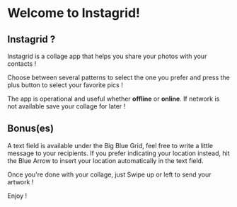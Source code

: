 # Welcome to Instagrid!


## Instagrid ?

Instagrid is a collage app that helps you share your photos with your contacts !

Choose between several patterns to select the one you prefer and press the plus button to select your favorite pics !

The app is operational and useful whether **offline** or **online**.
If network is not available save your collage for later !

## Bonus(es)

A text field is available under the Big Blue Grid, feel free to write a little message to your recipients.
If you prefer indicating your location instead, hit the Blue Arrow to insert your location automatically in the text field. 

Once you're done with your collage, just Swipe up or left to send your artwork !

Enjoy !




